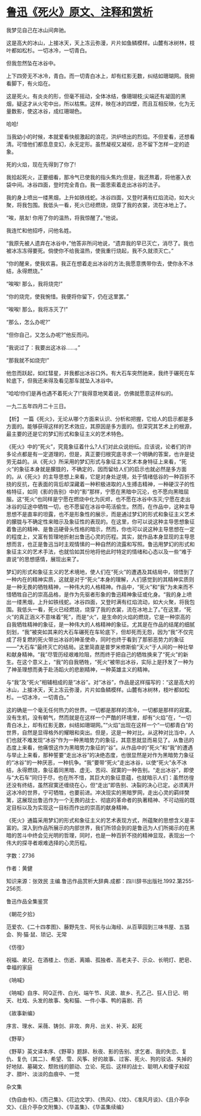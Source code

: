 # [鲁迅《死火》原文、注释和赏析](https://www.vrrw.net/wx/9396.html)

我梦见自己在冰山间奔驰。

这是高大的冰山，上接冰天，天上冻云弥漫，片片如鱼鳞模样。山麓有冰树林，枝叶都如松杉。一切冰冷，一切青白。

但我忽然坠在冰谷中。

上下四旁无不冰冷，青白。而一切青白冰上，却有红影无数，纠结如珊瑚网。我俯看脚下，有火焰在。

这是死火。有炎炎的形，但毫不摇动，全体冰结，像珊瑚枝;尖端还有凝固的黑烟，疑这才从火宅中出，所以枯焦。这样，映在冰的四壁，而且互相反映，化为无量数影，使这冰谷，成红珊瑚色。

哈哈!

当我幼小的时候，本就爱看快舰激起的浪花，洪炉喷出的烈焰。不但爱看，还想看清。可惜他们都息息变幻，永无定形。虽然凝视又凝视，总不留下怎样一定的迹象。

死的火焰，现在先得到了你了!

我拾起死火，正要细看，那冷气已使我的指头焦灼;但是，我还熬着，将他塞入衣袋中间。冰谷四面，登时完全青白。我一面思索着走出冰谷的法子。

我的身上喷出一缕黑烟，上升如铁线蛇。冰谷四面，又登时满有红焰流动，如大火聚，将我包围。我低头一看，死火已经燃烧，烧穿了我的衣裳，流在冰地上了。

“唉，朋友! 你用了你的温热，将我惊醒了。”他说。

我连忙和他招呼，问他名姓。

“我原先被人遗弃在冰谷中，”他答非所问地说，“遗弃我的早已灭亡，消尽了。我也被冰冻冻得要死。倘使你不给我温热，使我重行烧起，我不久就须灭亡。”

“你的醒来，使我欢喜。我正在想着走出冰谷的方法;我愿意携带你去，使你永不冰结，永得燃烧。”

“唉唉! 那么，我将烧完!”

“你的烧完，使我惋惜。我便将你留下，仍在这里罢。”

“唉唉! 那么，我将冻灭了!”

“那么，怎么办呢?”

“但你自己，又怎么办呢?”他反而问。

“我说过了：我要出这冰谷……。”

“那我就不如烧完!”

他忽而跃起，如红彗星，并我都出冰谷口外。有大石车突然驰来，我终于碾死在车轮底下，但我还来得及看见那车就坠入冰谷中。

“哈哈!你们是再也遇不着死火了!”我得意地笑着说，仿佛就愿意这样似的。

一九二五年四月二十三日。



【析】 一篇《死火》，无论从哪个方面来认识、分析和把握，它给人的启示都是多方面的。能够获得这样的艺术效应，其原因是多方面的。但深究其艺术上的根源，最主要的还是它的梦幻形式和象征主义的艺术特色。

《死火》中的“死火”，究竟象征着什么?人们对此众说纷纭。应该说，论者们的许多论点都是有一定道理的，但是，真正要归根究底寻求一个明确的答案，也许是徒劳无益的。从《死火》所采用的梦幻形式与象征主义艺术本身特征上来看，“死火”的象征本身就是朦胧的，不确定的，因而留给人们的启示也就必然是多方面的。从《死火》的主导思想上来看，它是对身处逆境，处于情绪低谷的一种百折不挠的反抗，在表面的背后却深藏着一种积极进取的人生搏击精神，一种硬汉子的性格特征，如同《影的告别》中的“影”那样，宁愿在黑暗中沉沦，也不愿向黑暗屈服。这“死火”也同样是宁愿在燃烧中化为灰烬，也不愿在冰谷中冻灭;宁愿在走出冰谷的征途中牺牲一切，也不愿留在冰谷中苟活偷生。然而，在作品中，这种主导思想不是直率的坦露，也不是形象性的展示，而是通过梦幻的形式和象征主义艺术的朦胧与不确定性来暗示及象征性的表现的。在这里，你可以说这种主导思想象征着鲁迅的精神、是鲁迅硬骨头性格的暗示，然而，你也可以说这种主导思想在一定的程度上，又富有哲理地折射出鲁迅心灵的历程。其实，就作品本身显现的主导思想而言，也正是鲁迅当时主观情愫的一种自然的流露和写照。鲁迅用梦幻的形式和象征主义的艺术手法，也就恰如其份地将他此时特定的情绪和心态以及一些“难于直说”的思想感情，展现出来了。

梦幻的形式和象征主义的艺术境地，使人们在“死火”的遭遇及其结局中，领悟到了一种内在的精神实质，这就是对于“死火”本身的理解，人们感觉到的其精神实质则是一种无畏的牺牲精神，一种伟大的人格精神。作品中，“死火”和“我”为未来而不惜牺牲自己的崇高品格，是作为先驱者形象的鲁迅精神象征或化身。“我的身上喷出一缕黑烟，上升如铁线蛇。冰谷四面，又登时满有红焰流动，如大火聚，将我包围。我低头一看，死火已经燃烧，烧穿了我的衣裳，流在冰地上了。”在这里，“死火”的真正涵义不意味着“死”，而是“火”，是生命的火焰的燃烧，它是一种崇高的自我牺牲精神的象征，是一种伟大的人格精神的象征。尤其是在作品的结尾的细腻刻划，“我”被突如其来的大石车碾死在车轮底下，但却死而无怨，因为“我”不仅完成了将复燃的死火带出冰谷的神圣使命，同时也终于看到了那邪恶势力的象征——“大石车”最终灭亡的结局。这里简直是普罗米修斯偷“天火”于人间的一种壮举和献身精神。“我”尽管历经艰难险阻，然而终于把自己的牺牲换来了“死火”的新生。在这个意义上，“我”的自我牺牲，“死火”被带出冰谷，实际上是抒发了一种为了神圣理想而勇于赴汤蹈火的悲剧精神，一种英雄主义的精神。

与“我”及“死火”相辅相成的是“冰谷”。对“冰谷”，作品是这样描写的：“这是高大的冰山，上接冰天，天上冻云弥漫，片片如鱼鳞模样。山麓有冰树林，枝叶都如松杉。一切冰冷，一切青白。”

这的确是一个毫无任何热力的世界。一切都是那样的清冷，一切都是那样的寂寞。没有生机，没有朝气，然而就是在这样一个严酷的环境里，却有“火焰”在，“一切青白冰上，却有红影无数，纠结如珊瑚网。”“火焰”出现在这样一个“一切都青白”的世界，自然是显得格外的耀眼和突出。但是，这是一种对比。从这种对比当中，人们也就不难发现“冰谷”作为一种黑暗势力的象征，其意思就显而易见了。从鲁迅的态度上来看，他痛恨这作为黑暗势力象征的“谷”。从作品中的“死火”和“我”的遭遇与举止上来看，那种誓要“走出冰谷”的决绝态度，也很显然是对作为黑暗势力象征的“冰谷”的一种厌恶，一种抗争。“我”要带“死火”走出冰谷，以使“死火”永不冰结，永得燃烧，象征着同黑暗、虚无、苦闷、寂寞的一种告别。“走出冰谷”，即使与“大石车”同归于尽，也在所不惜，其巨大的象征意蕴，也就暗示人们：虽然彷徨还没有终结，虽然寂寞还缠绕在心，但“走出”即告别、决裂的决心已定。必须离开这冰冷的世界，宁可牺牲，也要前进。冲决现实的黑暗罗网，走出心灵的羁绊樊篱，这展现出鲁迅作为一个无畏的战士、彻底的革命者的执著精神、不可动摇的既定目标以及为实现这一目标而作出的崇高的献身精神。

《死火》通篇采用梦幻的形式和象征主义的艺术表现方式，所蕴聚的思想含义是丰富的。深入到作品所展示的内部世界，我们所领会到的是鲁迅为人们所揭示的在黑暗的苦斗中终会见光明的哲理，同时，也是一种百折不挠的精神显现，表现出一个伟大的探寻者艰难选择的心灵历程。

字数：2736

作者：黄健

知识来源：张效民 主编.鲁迅作品赏析大辞典.成都：四川辞书出版社.1992.第255-256页.

鲁迅作品全集鉴赏

《朝花夕拾》

范爱农、《二十四孝图》、藤野先生、阿长与山海经、从百草园到三味书屋、五猖会、狗·猫·鼠、琐记、无常

《仿徨》

祝福、弟兄、在酒楼上、伤逝、离婚、孤独者、高老夫子、示众、长明灯、肥皂、幸福的家庭

《呐喊》

《呐喊》自序、阿Q正传、白光、端午节、风波、故乡、孔乙己、狂人日记、明天、社戏、头发的故事、兔和猫、一件小事、鸭的喜剧、药

《故事新编》

序言、理水、采薇、铸剑、非攻、奔月、出关、补天、起死

《野草》

《野草》英文译本序、《野草》题辞、秋夜、影的告别、求乞者、我的失恋、复仇、复仇〔其二〕、希望、雪、风筝、好的故事、过客、死火、狗的驳诘、失掉的好地狱、墓碣文、颓败线的颤动、立论、死后、这样的战士、聪明人和傻子和奴才、腊叶、淡淡的血痕中、一觉

杂文集

《伪自由书》、《而己集》、《花边文学》、《热风》、《坟》、《准风月谈》、《且介亭杂文》、《且介亭杂文附集》、《华盖集》、《华盖集续编》

